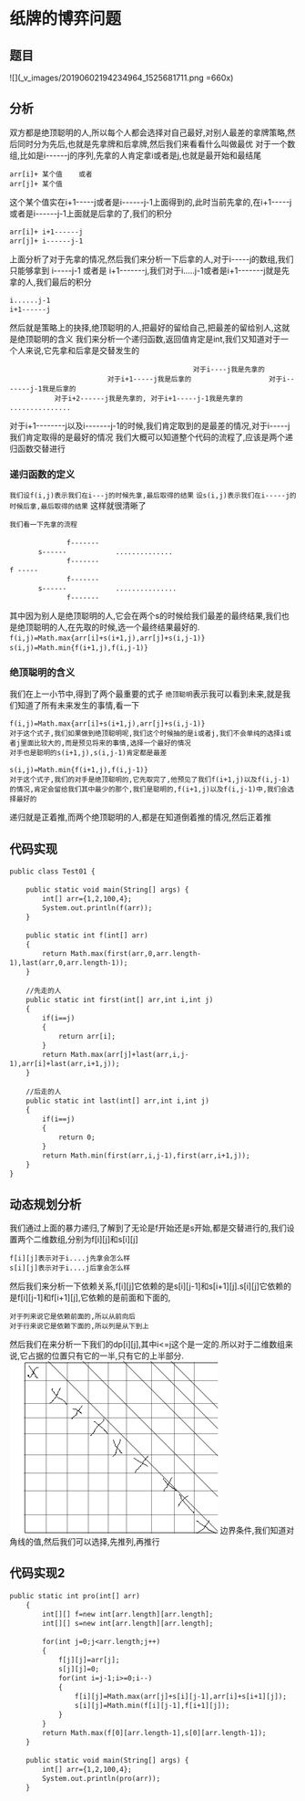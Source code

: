 # 纸牌的博弈问题
## 题目
![](_v_images/20190602194234964_1525681711.png =660x)
## 分析
双方都是绝顶聪明的人,所以每个人都会选择对自己最好,对别人最差的拿牌策略,然后同时分为先后,也就是先拿牌和后拿牌,然后我们来看看什么叫做最优
对于一个数组,比如是i------j的序列,先拿的人肯定拿i或者是j,也就是最开始和最结尾
```
arr[i]+ 某个值    或者
arr[j]+ 某个值
```
这个某个值实在i+1-----j或者是i------j-1上面得到的,此时当前先拿的,在i+1-----j或者是i------j-1上面就是后拿的了,我们的积分
```
arr[i]+ i+1------j
arr[j]+ i------j-1
```
上面分析了对于先拿的情况,然后我们来分析一下后拿的人,对于i-----j的数组,我们只能够拿到
i-----j-1
或者是
i+1-------j,我们对于i.....j-1或者是i+1-------j就是先拿的人,我们最后的积分
```
i......j-1
i+1------j
```
然后就是策略上的抉择,绝顶聪明的人,把最好的留给自己,把最差的留给别人,这就是绝顶聪明的含义
我们来分析一个递归函数,返回值肯定是int,我们又知道对于一个人来说,它先拿和后拿是交替发生的
```
                                             对于i----j我是先拿的
                        对于i+1-----j我是后拿的                   对于i-------j-1我是后拿的
           对于i+2------j我是先拿的, 对于i+1-----j-1我是先拿的   ...............
```
对于i+1--------j以及i-------j-1的时候,我们肯定取到的是最差的情况,对于i-----j我们肯定取得的是最好的情况
我们大概可以知道整个代码的流程了,应该是两个递归函数交替进行
### 递归函数的定义
`我们设f(i,j)表示我们在i---j的时候先拿,最后取得的结果`
`设s(i,j)表示我们在i-----j的时候后拿,最后取得的结果`
这样就很清晰了
```
我们看一下先拿的流程
       
              f-------
       s------            ..............
              f------- 
f -----
              f-------
       s------            ...............
              f-------

```
其中因为别人是绝顶聪明的人,它会在两个s的时候给我们最差的最终结果,我们也是绝顶聪明的人,在先取的时候,选一个最终结果最好的.
`f(i,j)=Math.max{arr[i]+s(i+1,j),arr[j]+s(i,j-1)}`
`s(i,j)=Math.min{f(i+1,j),f(i,j-1)}`
### 绝顶聪明的含义
我们在上一小节中,得到了两个最重要的式子
`绝顶聪明`表示我可以看到未来,就是我们知道了所有未来发生的事情,看一下
```
f(i,j)=Math.max{arr[i]+s(i+1,j),arr[j]+s(i,j-1)}
对于这个式子,我们如果做到绝顶聪明呢,我们这个时候抽的是i或者j,我们不会单纯的选择i或者j里面比较大的,而是预见将来的事情,选择一个最好的情况
对手也是聪明的s(i+1,j),s(i,j-1)肯定都是最差
```
```
s(i,j)=Math.min{f(i+1,j),f(i,j-1)}
对于这个式子,我们的对手是绝顶聪明的,它先取完了,他预见了我们f(i+1,j)以及f(i,j-1)的情况,肯定会留给我们其中最少的那个,我们是聪明的,f(i+1,j)以及f(i,j-1)中,我们会选择最好的
```
递归就是正着推,而两个绝顶聪明的人,都是在知道倒着推的情况,然后正着推

## 代码实现
```
public class Test01 {

    public static void main(String[] args) {
        int[] arr={1,2,100,4};
        System.out.println(f(arr));
    }

    public static int f(int[] arr)
    {
        return Math.max(first(arr,0,arr.length-1),last(arr,0,arr.length-1));
    }

    //先走的人
    public static int first(int[] arr,int i,int j)
    {
        if(i==j)
        {
            return arr[i];
        }
        return Math.max(arr[j]+last(arr,i,j-1),arr[i]+last(arr,i+1,j));
    }

    //后走的人
    public static int last(int[] arr,int i,int j)
    {
        if(i==j)
        {
            return 0;
        }
        return Math.min(first(arr,i,j-1),first(arr,i+1,j));
    }
}
```
## 动态规划分析
我们通过上面的暴力递归,了解到了无论是f开始还是s开始,都是交替进行的,我们设置两个二维数组,分别为f[i][j]和s[i][j]
```
f[i][j]表示对于i....j先拿会怎么样
s[i][j]表示对于i....j后拿会怎么样
```
然后我们来分析一下依赖关系,f[i][j]它依赖的是s[i][j-1]和s[i+1][j].s[i][j]它依赖的是f[i][j-1]和f[i+1][j],它依赖的是前面和下面的,
```
对于列来说它是依赖前面的,所以从前向后
对于行来说它是依赖下面的,所以列是从下到上
```
然后我们在来分析一下我们的dp[i][j],其中i<=j这个是一定的.所以对于二维数组来说,它占据的位置只有它的一半,只有它的上半部分.
![](_v_images/20190603175008051_94521382.png)
边界条件,我们知道对角线的值,然后我们可以选择,先推列,再推行
## 代码实现2
```
public static int pro(int[] arr)
    {
        int[][] f=new int[arr.length][arr.length];
        int[][] s=new int[arr.length][arr.length];

        for(int j=0;j<arr.length;j++)
        {
            f[j][j]=arr[j];
            s[j][j]=0;
            for(int i=j-1;i>=0;i--)
            {
                f[i][j]=Math.max(arr[j]+s[i][j-1],arr[i]+s[i+1][j]);
                s[i][j]=Math.min(f[i][j-1],f[i+1][j]);
            }
        }
        return Math.max(f[0][arr.length-1],s[0][arr.length-1]);
    }

    public static void main(String[] args) {
        int[] arr={1,2,100,4};
        System.out.println(pro(arr));
    }
```
